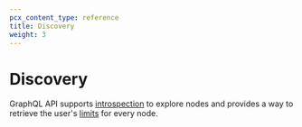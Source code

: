 ```yaml
---
pcx_content_type: reference
title: Discovery
weight: 3
---
```


# Discovery

GraphQL API supports [introspection][1] to explore nodes and provides a way to
retrieve the user's [limits][2] for every node.

[1]: </analytics/graphql-api/features/discovery/introspection/>
[2]: </analytics/graphql-api/features/discovery/settings/>
